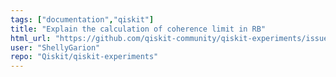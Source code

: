 ```yaml
---
tags: ["documentation","qiskit"]
title: "Explain the calculation of coherence limit in RB"
html_url: "https://github.com/qiskit-community/qiskit-experiments/issues/133"
user: "ShellyGarion"
repo: "Qiskit/qiskit-experiments"
---
```


